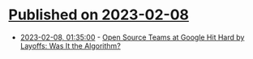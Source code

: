 # [Published on 2023-02-08](index.md)

* [2023-02-08, 01:35:00](https://soylentnews.org/article.pl?sid=23/02/07/0142248&from=rss) - [Open Source Teams at Google Hit Hard by Layoffs: Was It the Algorithm?](https://soylentnews.org/article.pl?sid=23/02/07/0142248&from=rss)
